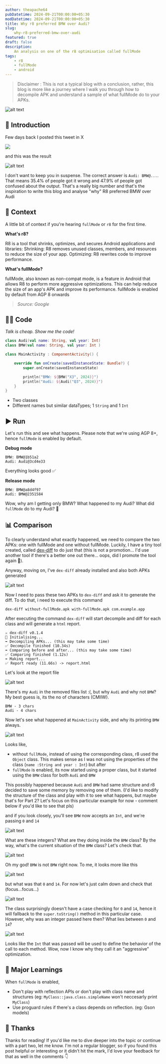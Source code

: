 ```yaml
---
author: theapache64
pubDatetime: 2024-09-21T00:00:00+05:30
modDatetime: 2024-09-21T00:00:00+05:30
title: Why r8 preferred BMW over Audi?
slug: 
    why-r8-preferred-bmw-over-audi
featured: true
draft: false
description: 
    An analysis on one of the r8 optimisation called fullMode
tags:
    - r8
    - fullMode
    - android
---
```


> Disclaimer : This is not a typical blog with a conclusion, rather, this blog is more like a journey where I walk you through how to decompile APK and understand a sample of what fullMode do to your APKs. 

![alt text](image.png)

## 🙏 Introduction
Few days back I posted this tweet in X

![](assets/images/fullMode_poll.png)

and this was the result

![alt text](fullMode_poll_result.png)

I don't want to keep you in suspense. The correct answer is `Audi: BMW@...`. That means 35.4% of people got it wrong and 47.9% of people got confused about the output. That's a really big number and that's the inspiration to write this blog and analyse "why" R8 preferred BMW over Audi 

## 📗 Context
A little bit of context if you're hearing `fullMode` or `r8` for the first time. 

**What's r8?**

R8 is a tool that shrinks, optimizes, and secures Android applications and libraries: 
Shrinking: R8 removes unused classes, members, and resources to reduce the size of your app. 
Optimizing: R8 rewrites code to improve performance. 

**What's fullMode?**

fullMode, also known as non-compat mode, is a feature in Android that allows R8 to perform more aggressive optimizations. This can help reduce the size of an app's APK and improve its performance. fullMode is enabled by default from AGP 8 onwards

> <i>Source: Google</i>


## 👨‍💻 Code

<i>Talk is cheap. Show me the code!</i>

```kotlin
class Audi(val name: String, val year: Int)
class BMW(val name: String, val year: Int )

class MainActivity : ComponentActivity() {

    override fun onCreate(savedInstanceState: Bundle?) {
        super.onCreate(savedInstanceState)

        println("BMW: ${BMW("X3", 2024)}")
        println("Audi: ${Audi("Q3", 2024)}")
    }
}
```
- Two classes
- Different names but similar dataTypes; 1 `String` and 1 `Int`

## ▶︎ Run

Let's run this and see what happens. Please note that we're using AGP 8+, hence `fullMode` is enabled by default. 

**Debug mode**
```
BMW: BMW@1b51a2
Audi: Audi@3cd4e33
```
Everything looks good ✅

**Release mode**
```
BMW: BMW@a8d4f97
Audi: BMW@2351584
```

Wow, why am I getting only BMW? What happened to my Audi? What did `fullMode` do to my Audi? 🤔 


## 📊 Comparison

To clearly understand what exactly happened, we need to compare the two APKs: one with fullMode and one without fullMode. Luckily, I have a tiny tool created, called [dex-diff](https://github.com/theapache64/dex-diff) to do just that (this is not a promotion... I'd use another tool if there's a better one out there... oops, did I promote the tool again 🙊).

Anyway, moving on, I've `dex-diff` already installed and also both APKs generated

![alt text](apks.png)

Now I need to pass these two APKs to `dex-diff` and ask it to generate the diff. To do that, i need to execute this command

```
dex-diff without-fullMode.apk with-fullMode.apk com.example.app
```

After executing the command `dex-diff` will start decompile and diff for each class and will generate a `html` report.

```
⚔️ dex-diff v0.1.4
🚀 Initialising...
➡️ Decompiling APKs... (this may take some time)
✅ Decompile finished (10.34s)
➡️ Comparing before and after... (this may take some time)
✅ Comparing finished (1.12s)
➡️ Making report...
✅ Report ready (11.66s) -> report.html
```

Let's look at the report file

![alt text](image-2.png)

There's my `Audi` in the removed files list :(, but why `Audi` and why not `BMW`? My best guess is, its the no of characters (CMIIW). 

```
BMW - 3 chars
Audi - 4 chars
```

Now let's see what happened at `MainActivity` side, and why its printing `BMW` always.

![alt text](image-3.png)

Looks like, 
- without `fullMode`, instead of using the corresponding class, 
r8 used the `Object` class. This makes sense as I was not using the properties of the class (`name :String and year : Int`) but after 
- `fullMode` is enabled, its now started using a proper class, but it started using the `BMW` class for both `Audi` and `BMW`

This possibly happened because `Audi` and `BMW` had same structure and r8 decided to save some memory by removing one of them. (I'd like to modify the structure of the class and play with it to see what happens, but maybe that's for Part 2? Let's focus on this particular example for now - comment below if you'd like to see that pls)

and if you look closely, you'll see `BMW` now accepts an `Int`, and we're passing `0` and `14` 

![alt text](image-4.png)

What are these integers? What are they doing inside the `BMW` class? By the way, what's the current situation of the `BMW` class? Let's check that.

![alt text](image-5.png)

Oh my god! `BMW` is not `BMW` right now. To me, it looks more like this

![alt text](image-6.png)

but what was that `0` and `14`. For now let's just calm down and check that (focus...focus...)

![alt text](image-7.png)

The class surprisingly doesn't have a case checking for `0` and `14`, hence it will fallback to the `super.toString()` method in this particular case. However, why was an integer passed here then? What lies between `0` and `14`? 

![alt text](image-8.png)

Looks like the `Int` that was passed will be used to define the behavior of the call to each method. Wow, now I know why they call it an "aggressive" optimization.

## 📖 Major Learnings

When `fullMode` is enabled, 
- Don't play with reflection APIs or don't play with class name and structures (eg: `MyClass::java.class.simpleName` won't neccesarly print `MyClass`)
- Use proguard rules if there's a class depends on reflection. (eg: Gson models)

## 🤝 Thanks

Thanks for reading! If you'd like me to dive deeper into the topic or continue with a part two, let me know. I'm not a regular blogger, so if you found this post helpful or interesting or it didn’t hit the mark, I'd love your feedback for that as well  in the comments 👇 